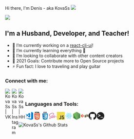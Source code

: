 Hi there, I'm Denis - aka KovaSs <img src="https://raw.githubusercontent.com/extremecodetv/extremecodetv/master/wave.gif" width="25px">

![](https://komarev.com/ghpvc/?username=KovaSs)

## I'm a Husband, Developer, and Teacher!
- 🔭 I’m currently working on a [react-cli-ui][reactcliui]!
- 🌱 I’m currently learning everything 🤣
- 👯 I’m looking to collaborate with other content creators
- 🥅 2021 Goals: Contribute more to Open Source projects
- ⚡ Fun fact: I love to traveling and play guitar

### Connect with me:

[<img align="left" alt="KovaSs | VK" width="22px" src="https://cdn.jsdelivr.net/npm/simple-icons@3.4.0/icons/vk.svg" />][vk]
[<img align="left" alt="KovaSs | Instagram" width="22px" src="https://cdn.jsdelivr.net/npm/simple-icons@v3/icons/instagram.svg" />][instagram]
[<img align="left" alt="KovaSs | HH" width="22px" src="https://upload.wikimedia.org/wikipedia/commons/7/79/HeadHunter_logo.png" />][hh]

<br />

### Languages and Tools:

<img align="left" alt="Visual Studio Code" width="26px" src="https://raw.githubusercontent.com/github/explore/80688e429a7d4ef2fca1e82350fe8e3517d3494d/topics/visual-studio-code/visual-studio-code.png" />
<img align="left" alt="HTML5" width="26px" src="https://raw.githubusercontent.com/github/explore/80688e429a7d4ef2fca1e82350fe8e3517d3494d/topics/html/html.png" />
<img align="left" alt="CSS3" width="26px" src="https://raw.githubusercontent.com/github/explore/80688e429a7d4ef2fca1e82350fe8e3517d3494d/topics/css/css.png" />
<img align="left" alt="Sass" width="26px" src="https://raw.githubusercontent.com/github/explore/80688e429a7d4ef2fca1e82350fe8e3517d3494d/topics/sass/sass.png" />
<img align="left" alt="JavaScript" width="26px" src="https://raw.githubusercontent.com/github/explore/80688e429a7d4ef2fca1e82350fe8e3517d3494d/topics/javascript/javascript.png" />
<img align="left" alt="React" width="26px" src="https://raw.githubusercontent.com/github/explore/80688e429a7d4ef2fca1e82350fe8e3517d3494d/topics/react/react.png" />
<img align="left" alt="Node.js" width="26px" src="https://raw.githubusercontent.com/github/explore/80688e429a7d4ef2fca1e82350fe8e3517d3494d/topics/nodejs/nodejs.png" />
<img align="left" alt="Git" width="26px" src="https://raw.githubusercontent.com/github/explore/80688e429a7d4ef2fca1e82350fe8e3517d3494d/topics/git/git.png" />
<img align="left" alt="GitHub" width="26px" src="https://raw.githubusercontent.com/github/explore/78df643247d429f6cc873026c0622819ad797942/topics/github/github.png" />
<img align="left" alt="HTML5" width="26px" src="https://raw.githubusercontent.com/github/explore/80688e429a7d4ef2fca1e82350fe8e3517d3494d/topics/terminal/terminal.png" />

<br />
<br />

<img align="left" alt="KovaSs's Github Stats" src="https://github-readme-stats.vercel.app/api?username=KovaSs&show_icons=true&hide_border=true&&count_private=true" />

[reactcliui]: https://github.com/eternal-system/react-cli
[instagram]: https://www.instagram.com/den.o_0.isaev
[vk]: https://vk.me/kovass
[hh]: https://hh.ru/resume/0b1e6a1eff0598c3430039ed1f6f53304d3832

